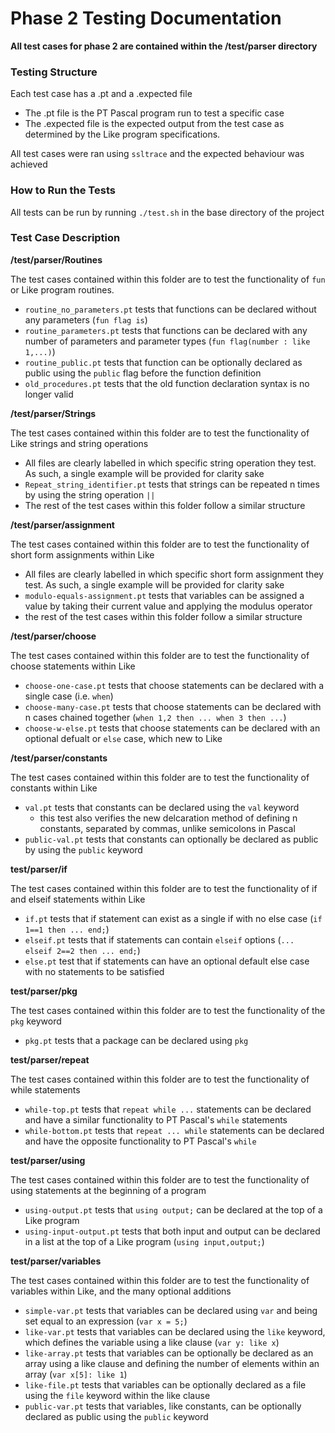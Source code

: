 # Phase 2 Testing Documentation

**All test cases for phase 2 are contained within the /test/parser directory**

### Testing Structure
Each test case has a .pt and a .expected file
* The .pt file is the PT Pascal program run to test a specific case
* The .expected file is the expected output from the test case as
determined by the Like program specifications.

All test cases were ran using `ssltrace` and the expected behaviour
was achieved

### How to Run the Tests
All tests can be run by running `./test.sh` in the base directory of the 
project

### Test Case Description

**/test/parser/Routines**

The test cases contained within this folder are to test the functionality
of `fun` or Like program routines.
* `routine_no_parameters.pt` tests that functions can be declared without
any parameters (`fun flag is`)
* `routine_parameters.pt` tests that functions can be declared with any
number of parameters and parameter types (`fun flag(number : like 1,...)`)
* `routine_public.pt` tests that function can be optionally declared as
public using the `public` flag before the function definition
* `old_procedures.pt` tests that the old function declaration syntax is no longer valid

**/test/parser/Strings**

The test cases contained within this folder are to test the functionality
of Like strings and string operations
* All files are clearly labelled in which specific string operation they
test. As such, a single example will be provided for clarity sake
* `Repeat_string_identifier.pt` tests that strings can be repeated n times
by using the string operation `||`
* The rest of the test cases within this folder follow a similar structure

**/test/parser/assignment**

The test cases contained within this folder are to test the functionality
of short form assignments within Like
* All files are clearly labelled in which specific short form assignment
they test. As such, a single example will be provided for clarity sake
* `modulo-equals-assignment.pt` tests that variables can be assigned a
value by taking their current value and applying the modulus operator
* the rest of the test cases within this folder follow a similar structure


**/test/parser/choose**

The test cases contained within this folder are to test the functionality
of choose statements within Like
* `choose-one-case.pt` tests that choose statements can be declared with a 
single case (i.e. `when`)
* `choose-many-case.pt` tests that choose statements can be declared with n
cases chained together (`when 1,2 then ... when 3 then ...`)
* `choose-w-else.pt` tests that choose statements can be declared with an
optional defualt or `else` case, which new to Like

**/test/parser/constants**

The test cases contained within this folder are to test the functionality
of constants within Like
* `val.pt` tests that constants can be declared using the `val` keyword
  * this test also verifies the new delcaration method of defining n
  constants, separated by commas, unlike semicolons in Pascal
* `public-val.pt` tests that constants can optionally be declared as public
by using the `public` keyword

**test/parser/if**

The test cases contained within this folder are to test the functionality
of if and elseif statements within Like
* `if.pt` tests that if statement can exist as a single if with no else
case (`if 1==1 then ... end;`)
* `elseif.pt` tests that if statements can contain `elseif` options
(`... elseif 2==2 then ... end;`)
* `else.pt` test that if statements can have an optional default else case
with no statements to be satisfied

**test/parser/pkg**

The test cases contained within this folder are to test the functionality
of the `pkg` keyword
* `pkg.pt` tests that a package can be declared using `pkg`

**test/parser/repeat**

The test cases contained within this folder are to test the functionality
of while statements
* `while-top.pt` tests that `repeat while ...` statements can be declared
and have a similar functionality to PT Pascal's `while` statements
* `while-bottom.pt` tests that `repeat ... while` statements can be
declared and have the opposite functionality to PT Pascal's `while`

**test/parser/using**

The test cases contained within this folder are to test the functionality
of using statements at the beginning of a program
* `using-output.pt` tests that `using output;` can be declared at the top
of a Like program
* `using-input-output.pt` tests that both input and output can be declared
in a list at the top of a Like program (`using input,output;`)

**test/parser/variables**

The test cases contained within this folder are to test the functionality
of variables within Like, and the many optional additions
* `simple-var.pt` tests that variables can be declared using `var` and
being set equal to an expression (`var x = 5;`)
* `like-var.pt` tests that variables can be declared using the `like`
keyword, which defines the variable using a like clause (`var y: like x`)
* `like-array.pt` tests that variables can be optionally be declared as an
array using a like clause and defining the number of elements within an 
array (`var x[5]: like 1`)
* `like-file.pt` tests that variables can be optionally declared as a file
using the `file` keyword within the like clause
* `public-var.pt` tests that variables, like constants, can be optionally
declared as public using the `public` keyword

